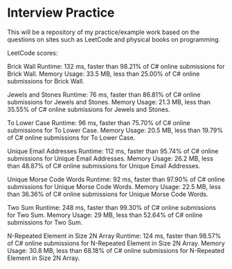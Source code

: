 # Interview Practice
This will be a repository of my practice/example work based on the questions on sites such as LeetCode and physical books on programming.

LeetCode scores:

Brick Wall
	Runtime: 132 ms, faster than 98.21% of C# online submissions for Brick Wall.
	Memory Usage: 33.5 MB, less than 25.00% of C# online submissions for Brick Wall.
			 
Jewels and Stones
	Runtime: 76 ms, faster than 86.81% of C# online submissions for Jewels and Stones.
    Memory Usage: 21.3 MB, less than 35.55% of C# online submissions for Jewels and Stones.
	
To Lower Case
	Runtime: 96 ms, faster than 75.70% of C# online submissions for To Lower Case.
	Memory Usage: 20.5 MB, less than 19.79% of C# online submissions for To Lower Case.
	
Unique Email Addresses
	Runtime: 112 ms, faster than 95.74% of C# online submissions for Unique Email Addresses.
	Memory Usage: 26.2 MB, less than 48.87% of C# online submissions for Unique Email Addresses.
	
Unique Morse Code Words
	Runtime: 92 ms, faster than 97.90% of C# online submissions for Unique Morse Code Words.
	Memory Usage: 22.5 MB, less than 36.36% of C# online submissions for Unique Morse Code Words.
	
Two Sum
	Runtime: 248 ms, faster than 99.30% of C# online submissions for Two Sum.
	Memory Usage: 29 MB, less than 52.64% of C# online submissions for Two Sum.
	
N-Repeated Element in Size 2N Array
	Runtime: 124 ms, faster than 98.57% of C# online submissions for N-Repeated Element in Size 2N Array.
	Memory Usage: 30.8 MB, less than 68.18% of C# online submissions for N-Repeated Element in Size 2N Array.